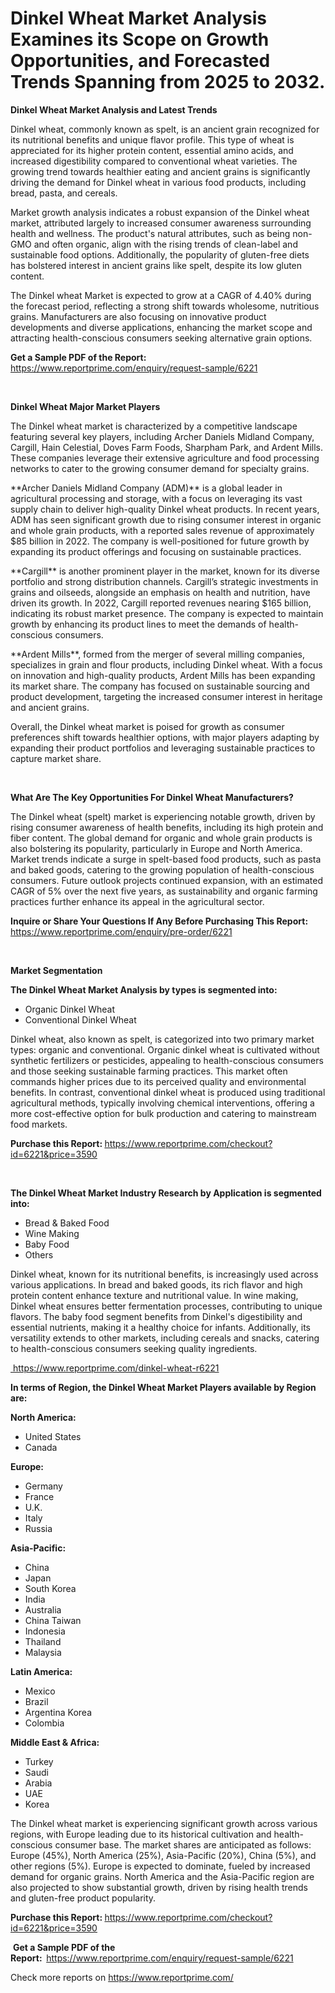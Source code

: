 <p><h1>Dinkel Wheat Market Analysis Examines its Scope on Growth Opportunities, and Forecasted Trends Spanning from 2025 to 2032.</h1></p><p><strong>Dinkel Wheat Market Analysis and Latest Trends</strong></p>
<p><p>Dinkel wheat, commonly known as spelt, is an ancient grain recognized for its nutritional benefits and unique flavor profile. This type of wheat is appreciated for its higher protein content, essential amino acids, and increased digestibility compared to conventional wheat varieties. The growing trend towards healthier eating and ancient grains is significantly driving the demand for Dinkel wheat in various food products, including bread, pasta, and cereals.</p><p>Market growth analysis indicates a robust expansion of the Dinkel wheat market, attributed largely to increased consumer awareness surrounding health and wellness. The product's natural attributes, such as being non-GMO and often organic, align with the rising trends of clean-label and sustainable food options. Additionally, the popularity of gluten-free diets has bolstered interest in ancient grains like spelt, despite its low gluten content.</p><p>The Dinkel wheat Market is expected to grow at a CAGR of 4.40% during the forecast period, reflecting a strong shift towards wholesome, nutritious grains. Manufacturers are also focusing on innovative product developments and diverse applications, enhancing the market scope and attracting health-conscious consumers seeking alternative grain options.</p></p>
<p><strong>Get a Sample PDF of the Report:&nbsp;</strong> <a href="https://www.reportprime.com/enquiry/request-sample/6221?utm_campaign=2009&utm_medium=2&utm_source=Github&utm_content=ia&utm_term=19032025&utm_id=dinkel-wheat">https://www.reportprime.com/enquiry/request-sample/6221</a></p>
<p>&nbsp;</p>
<p><strong>Dinkel Wheat Major Market Players</strong></p>
<p><p>The Dinkel wheat market is characterized by a competitive landscape featuring several key players, including Archer Daniels Midland Company, Cargill, Hain Celestial, Doves Farm Foods, Sharpham Park, and Ardent Mills. These companies leverage their extensive agriculture and food processing networks to cater to the growing consumer demand for specialty grains.</p><p>**Archer Daniels Midland Company (ADM)** is a global leader in agricultural processing and storage, with a focus on leveraging its vast supply chain to deliver high-quality Dinkel wheat products. In recent years, ADM has seen significant growth due to rising consumer interest in organic and whole grain products, with a reported sales revenue of approximately $85 billion in 2022. The company is well-positioned for future growth by expanding its product offerings and focusing on sustainable practices.</p><p>**Cargill** is another prominent player in the market, known for its diverse portfolio and strong distribution channels. Cargill’s strategic investments in grains and oilseeds, alongside an emphasis on health and nutrition, have driven its growth. In 2022, Cargill reported revenues nearing $165 billion, indicating its robust market presence. The company is expected to maintain growth by enhancing its product lines to meet the demands of health-conscious consumers.</p><p>**Ardent Mills**, formed from the merger of several milling companies, specializes in grain and flour products, including Dinkel wheat. With a focus on innovation and high-quality products, Ardent Mills has been expanding its market share. The company has focused on sustainable sourcing and product development, targeting the increased consumer interest in heritage and ancient grains.</p><p>Overall, the Dinkel wheat market is poised for growth as consumer preferences shift towards healthier options, with major players adapting by expanding their product portfolios and leveraging sustainable practices to capture market share.</p></p>
<p>&nbsp;</p>
<p><strong>What Are The Key Opportunities For Dinkel Wheat Manufacturers?</strong></p>
<p><p>The Dinkel wheat (spelt) market is experiencing notable growth, driven by rising consumer awareness of health benefits, including its high protein and fiber content. The global demand for organic and whole grain products is also bolstering its popularity, particularly in Europe and North America. Market trends indicate a surge in spelt-based food products, such as pasta and baked goods, catering to the growing population of health-conscious consumers. Future outlook projects continued expansion, with an estimated CAGR of 5% over the next five years, as sustainability and organic farming practices further enhance its appeal in the agricultural sector.</p></p>
<p><strong>Inquire or Share Your Questions If Any Before Purchasing This Report:</strong> <a href="https://www.reportprime.com/enquiry/pre-order/6221?utm_campaign=2009&utm_medium=2&utm_source=Github&utm_content=ia&utm_term=19032025&utm_id=dinkel-wheat">https://www.reportprime.com/enquiry/pre-order/6221</a></p>
<p>&nbsp;</p>
<p><strong>Market Segmentation</strong></p>
<p><strong>The Dinkel Wheat Market Analysis by types is segmented into:</strong></p>
<p><ul><li>Organic Dinkel Wheat</li><li>Conventional Dinkel Wheat</li></ul></p>
<p><p>Dinkel wheat, also known as spelt, is categorized into two primary market types: organic and conventional. Organic dinkel wheat is cultivated without synthetic fertilizers or pesticides, appealing to health-conscious consumers and those seeking sustainable farming practices. This market often commands higher prices due to its perceived quality and environmental benefits. In contrast, conventional dinkel wheat is produced using traditional agricultural methods, typically involving chemical interventions, offering a more cost-effective option for bulk production and catering to mainstream food markets.</p></p>
<p><strong>Purchase this Report:&nbsp;</strong><a href="https://www.reportprime.com/checkout?id=6221&price=3590&utm_campaign=2009&utm_medium=2&utm_source=Github&utm_content=ia&utm_term=19032025&utm_id=dinkel-wheat">https://www.reportprime.com/checkout?id=6221&price=3590</a></p>
<p>&nbsp;</p>
<p><strong>The Dinkel Wheat Market Industry Research by Application is segmented into:</strong></p>
<p><ul><li>Bread & Baked Food</li><li>Wine Making</li><li>Baby Food</li><li>Others</li></ul></p>
<p><p>Dinkel wheat, known for its nutritional benefits, is increasingly used across various applications. In bread and baked goods, its rich flavor and high protein content enhance texture and nutritional value. In wine making, Dinkel wheat ensures better fermentation processes, contributing to unique flavors. The baby food segment benefits from Dinkel's digestibility and essential nutrients, making it a healthy choice for infants. Additionally, its versatility extends to other markets, including cereals and snacks, catering to health-conscious consumers seeking quality ingredients.</p></p>
<p><a href="https://www.reportprime.com/dinkel-wheat-r6221?utm_campaign=2009&utm_medium=2&utm_source=Github&utm_content=ia&utm_term=19032025&utm_id=dinkel-wheat">&nbsp;https://www.reportprime.com/dinkel-wheat-r6221</a></p>
<p><strong>In terms of Region, the Dinkel Wheat Market Players available by Region are:</strong></p>
<p>
    <p> <strong> North America: </strong>
        <ul>
            <li>United States</li>
            <li>Canada</li>
        </ul>
        </p> 
    <p> <strong> Europe: </strong>
        <ul>
            <li>Germany</li>
            <li>France</li>
            <li>U.K.</li>
            <li>Italy</li>
            <li>Russia</li>
        </ul>
        </p> 
    <p> <strong> Asia-Pacific: </strong>
        <ul>
            <li>China</li>
            <li>Japan</li>
            <li>South Korea</li>
            <li>India</li>
            <li>Australia</li>
            <li>China Taiwan</li>
            <li>Indonesia</li>
            <li>Thailand</li>
            <li>Malaysia</li>
        </ul>
        </p> 
    <p> <strong> Latin America: </strong>
        <ul>
            <li>Mexico</li>
            <li>Brazil</li>
            <li>Argentina Korea</li>
            <li>Colombia</li>
        </ul>
        </p> 
    <p> <strong> Middle East & Africa: </strong>
        <ul>
            <li>Turkey</li>
            <li>Saudi</li>
            <li>Arabia</li>
            <li>UAE</li>
            <li>Korea</li>
        </ul>
    </p>
    </p>
<p><p>The Dinkel wheat market is experiencing significant growth across various regions, with Europe leading due to its historical cultivation and health-conscious consumer base. The market shares are anticipated as follows: Europe (45%), North America (25%), Asia-Pacific (20%), China (5%), and other regions (5%). Europe is expected to dominate, fueled by increased demand for organic grains. North America and the Asia-Pacific region are also projected to show substantial growth, driven by rising health trends and gluten-free product popularity.</p></p>
<p><strong>Purchase this Report: </strong><a href="https://www.reportprime.com/checkout?id=6221&price=3590&utm_campaign=2009&utm_medium=2&utm_source=Github&utm_content=ia&utm_term=19032025&utm_id=dinkel-wheat">https://www.reportprime.com/checkout?id=6221&price=3590</a></p>
<p>&nbsp;<strong>Get a Sample PDF of the Report:&nbsp;&nbsp;</strong><a href="https://www.reportprime.com/enquiry/request-sample/6221?utm_campaign=2009&utm_medium=2&utm_source=Github&utm_content=ia&utm_term=19032025&utm_id=dinkel-wheat">https://www.reportprime.com/enquiry/request-sample/6221</a></p>
<p><strong></strong></p>
<p>Check more reports on <a href="https://www.reportprime.com/?utm_campaign=2009&utm_medium=2&utm_source=Github&utm_content=ia&utm_term=19032025&utm_id=dinkel-wheat">https://www.reportprime.com/</a></p>